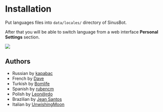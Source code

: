 # Installation

Put languages files into `data/locales/` directory of SinusBot.

After that you will be able to switch language from a web interface **Personal Settings** section.

![](http://i.imgur.com/3MFXfjV.png)

## Authors

* Russian by [kapabac](https://forum.sinusbot.com/resources/authors/kapabac.724/)
* French by [Dave](https://forum.sinusbot.com/resources/authors/dave.957/)
* Turkish by [Bomlife](https://forum.sinusbot.com/resources/authors/bomlife.1246/)
* Spanish by [rubencm](https://forum.sinusbot.com/resources/authors/rubencm.3889/)
* Polish by [Leon@rdo](https://forum.sinusbot.com/resources/authors/leon-rdo.852/)
* Brazilian by [Jean Santos](https://forum.sinusbot.com/resources/authors/jean-santos.1273/)
* Italian by [UnwishingMoon](https://forum.sinusbot.com/resources/authors/unwishingmoon.252/)
